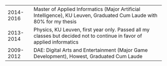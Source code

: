 <table>
	<tr>
		<td>2014-2016</td>
		<td>Master of Applied Informatics (Major Artificial Intelligence), KU Leuven, Graduated Cum Laude with 80% for my thesis</td>
	</tr>
	<tr>
		<td>2013-2014</td>
		<td>Physics, KU Leuven, first year only.
		Passed all my classes but decided not to continue in favor of applied informatics</td>
	</tr>
	<tr>
		<td>2009-2012</td>
		<td>DAE: Digital Arts and Entertainment (Major Game Development), Howest, Graduated Cum Laude</td>
	</tr>
</table>
